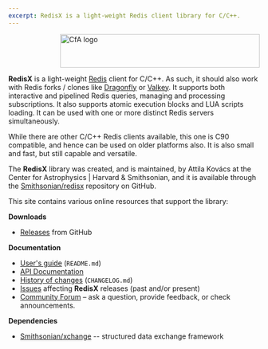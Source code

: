 ```yaml
---
excerpt: RedisX is a light-weight Redis client library for C/C++.
---
```


<img src="/redisx/resources/CfA-logo.png" alt="CfA logo" width="400" height="67" align="right"><br clear="all">

__RedisX__ is a light-weight [Redis](https://redis.io) client for C/C++. As such, it should also work with Redis forks 
/ clones like [Dragonfly](https://dragonfly.io) or [Valkey](https://valkey.io). It supports both interactive and 
pipelined Redis queries, managing and processing subscriptions. It also supports atomic execution blocks and LUA 
scripts loading. It can be used with one or more distinct Redis servers simultaneously.

While there are other C/C++ Redis clients available, this one is C90 compatible, and hence can be used on older 
platforms also. It is also small and fast, but still capable and versatile.

The __RedisX__ library was created, and is maintained, by Attila Kovács at the Center for Astrophysics \| Harvard 
&amp; Smithsonian, and it is available through the [Smithsonian/redisx](https://github.com/Smithsonian/redisx) 
repository on GitHub. 

This site contains various online resources that support the library:

__Downloads__

 - [Releases](https://github.com/Smithsonian/redisx/releases) from GitHub

__Documentation__

 - [User's guide](doc/README.md) (`README.md`)
 - [API Documentation](apidoc/html/files.html)
 - [History of changes](doc/CHANGELOG.md) (`CHANGELOG.md`)
 - [Issues](https://github.com/Smithsonian/redisx/issues) affecting __RedisX__ releases (past and/or present)
 - [Community Forum](https://github.com/Smithsonian/redisx/discussions) &ndash; ask a question, provide feedback, or 
   check announcements.

__Dependencies__

 - [Smithsonian/xchange](https://github.com/Smithsonian/xchange) -- structured data exchange framework
